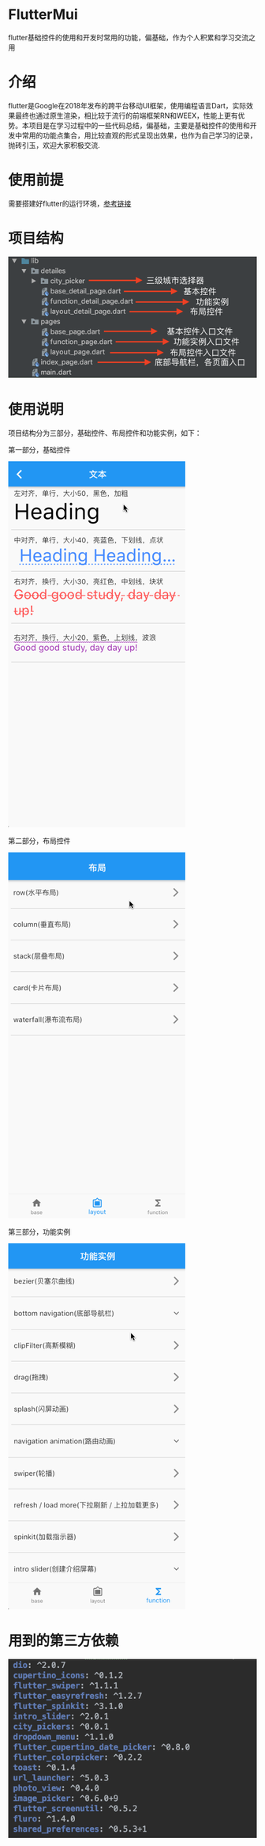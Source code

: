 # FlutterMui
flutter基础控件的使用和开发时常用的功能，偏基础，作为个人积累和学习交流之用

# 介绍
flutter是Google在2018年发布的跨平台移动UI框架，使用编程语言Dart，实际效果最终也通过原生渲染，相比较于流行的前端框架RN和WEEX，性能上更有优势。本项目是在学习过程中的一些代码总结，偏基础，主要是基础控件的使用和开发中常用的功能点集合，用比较直观的形式呈现出效果，也作为自己学习的记录，抛砖引玉，欢迎大家积极交流.

# 使用前提
需要搭建好flutter的运行环境，[参考链接](https://www.jianshu.com/p/59dbec34ef95)

# 项目结构

![image](https://github.com/SFHGHub/FlutterMui/raw/master/readme_pic/project_banner.png) 

# 使用说明

项目结构分为三部分，基础控件、布局控件和功能实例，如下：

第一部分，基础控件

![image](https://github.com/SFHGHub/FlutterMui/raw/master/readme_pic/base.gif)



第二部分，布局控件

![image](https://github.com/SFHGHub/FlutterMui/raw/master/readme_pic/layout.gif)



第三部分，功能实例

![image](https://github.com/SFHGHub/FlutterMui/raw/master/readme_pic/founction.gif)


# 用到的第三方依赖

![image](https://github.com/SFHGHub/FlutterMui/raw/master/readme_pic/dependencies.png)


